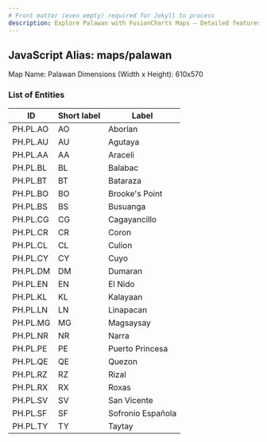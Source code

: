 ```yaml
---
# Front matter (even empty) required for Jekyll to process
description: Explore Palawan with FusionCharts Maps – Detailed features for seamless integration. Try now & enhance your data visualization today! 
---
```


## JavaScript Alias: maps/palawan

Map Name: Palawan
Dimensions (Width x Height): 610x570





### List of Entities

ID | Short label | Label
---|---|---|
PH.PL.AO | AO | Aborlan
PH.PL.AU | AU | Agutaya
PH.PL.AA | AA | Araceli
PH.PL.BL | BL | Balabac
PH.PL.BT | BT | Bataraza
PH.PL.BO | BO | Brooke's Point
PH.PL.BS | BS | Busuanga
PH.PL.CG | CG | Cagayancillo
PH.PL.CR | CR | Coron
PH.PL.CL | CL | Culion
PH.PL.CY | CY | Cuyo
PH.PL.DM | DM | Dumaran
PH.PL.EN | EN | El Nido
PH.PL.KL | KL | Kalayaan
PH.PL.LN | LN | Linapacan
PH.PL.MG | MG | Magsaysay
PH.PL.NR | NR | Narra
PH.PL.PE | PE | Puerto Princesa
PH.PL.QE | QE | Quezon
PH.PL.RZ | RZ | Rizal
PH.PL.RX | RX | Roxas
PH.PL.SV | SV | San Vicente
PH.PL.SF | SF | Sofronio Española
PH.PL.TY | TY | Taytay